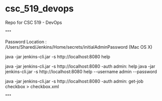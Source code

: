# csc_519_devops
Repo for CSC 519 - DevOps

"""

Password Location : /Users/Shared/Jenkins/Home/secrets/initialAdminPassword (Mac OS X)

java -jar jenkins-cli.jar -s http://localhost:8080 help

java -jar jenkins-cli.jar -s http://localhost:8080 -auth admin:<password> help
java -jar jenkins-cli.jar -s http://localhost:8080 help --username admin --password <password>

java -jar jenkins-cli.jar -s http://localhost:8080 -auth admin:<password> get-job checkbox > checkbox.xml

"""

